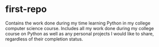 # first-repo
Contains the work done during my time learning Python in my college computer science course. Includes all my work done during my college course on Python as well as any personal projects I would like to share, regardless of their completion status.
